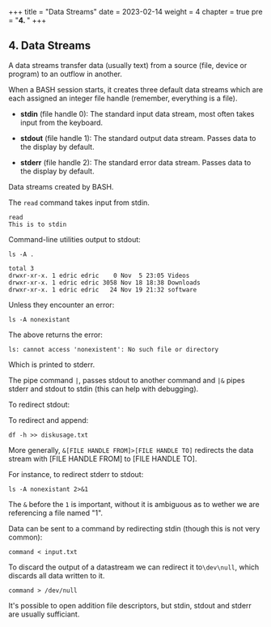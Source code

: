 +++
title = "Data Streams"
date = 2023-02-14
weight = 4
chapter = true
pre = "<b>4. </b>"
+++
## 4. Data Streams

A data streams transfer data (usually text) from a source (file, device or program) to an outflow in another.

When a BASH session starts, it creates three default data streams which are each assigned an integer file handle (remember, everything is a file).

- **stdin** (file handle 0):    The standard input data stream, most often takes input from the keyboard.

- **stdout** (file handle 1):      The standard output data stream. Passes data to the display by default.

- **stderr** (file handle 2):    The standard error data stream. Passes data to the display by default.

Data streams created by BASH.

The `read` command takes input from stdin.

    read
    This is to stdin

 Command-line utilities output to stdout:

    ls -A .

    total 3
    drwxr-xr-x. 1 edric edric    0 Nov  5 23:05 Videos
    drwxr-xr-x. 1 edric edric 3058 Nov 18 18:38 Downloads
    drwxr-xr-x. 1 edric edric   24 Nov 19 21:32 software

Unless they encounter an error:

    ls -A nonexistant

The above returns the error:

    ls: cannot access 'nonexistent': No such file or directory

Which is printed to stderr.

The pipe command `|`, passes stdout to another command and `|&` pipes stderr and stdout to stdin (this can help with debugging).

To redirect stdout:


To redirect and append:

    df -h >> diskusage.txt

More generally, `&[FILE HANDLE FROM]>[FILE HANDLE TO]` redirects the data stream with [FILE HANDLE FROM] to [FILE HANDLE TO].

For instance, to redirect stderr to stdout:

    ls -A nonexistant 2>&1

The `&` before the `1` is important, without it is ambiguous as to wether we are referencing a file named "1".

Data can be sent to a command by redirecting stdin (though this is not very common):

    command < input.txt

To discard the output of a datastream we can redirect it to`\dev\null`, which discards all data written to it.

    command > /dev/null

It's possible to open addition file descriptors, but stdin, stdout and stderr are usually sufficiant.

